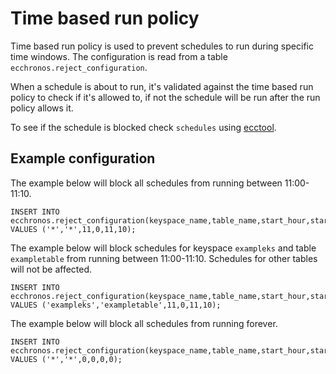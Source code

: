# Time based run policy

Time based run policy is used to prevent schedules to run during specific time windows.
The configuration is read from a table `ecchronos.reject_configuration`.

When a schedule is about to run, it's validated against the time based run policy to check if it's allowed to,
if not the schedule will be run after the run policy allows it.

To see if the schedule is blocked check `schedules` using [ecctool](autogenerated/ECCTOOL.md.md).

## Example configuration

The example below will block all schedules from running between 11:00-11:10.

    INSERT INTO ecchronos.reject_configuration(keyspace_name,table_name,start_hour,start_minute,end_hour,end_minute) VALUES ('*','*',11,0,11,10);

The example below will block schedules for keyspace `exampleks` and table `exampletable` from running between 11:00-11:10.
Schedules for other tables will not be affected.

    INSERT INTO ecchronos.reject_configuration(keyspace_name,table_name,start_hour,start_minute,end_hour,end_minute) VALUES ('exampleks','exampletable',11,0,11,10);

The example below will block all schedules from running forever.

    INSERT INTO ecchronos.reject_configuration(keyspace_name,table_name,start_hour,start_minute,end_hour,end_minute) VALUES ('*','*',0,0,0,0);

